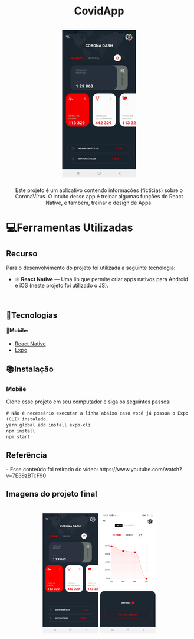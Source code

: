 <h1 align="center">
<br>
CovidApp
<br>
<br>
<img src="./src/images/gif.gif" width="200" height="400" title="Gif">
</h1>

<p align="center">Este projeto é um aplicativo contendo informações (fictícias) sobre o CoronaVírus. O intuito desse app é treinar algumas funções do React Native, e também, treinar o design de Apps.</p>

<h1>💻Ferramentas Utilizadas</h1>
<h2>Recurso</h2>
<p>Para o desenvolvimento do projeto foi utilizada a seguinte tecnologia:</p> 

- ⚛️ **React Native** — Uma lib que permite criar apps nativos para Android e iOS (neste projeto foi utilizado o JS).
<br>
<h2>🚀Tecnologias</h2>
<h4>📱Mobile:</h4>
<ul>
 <li><a href="https://reactnative.dev/">React Native</a></li>
 <li><a href="https://expo.io/">Expo</a></li>
</ul>

<h2>📚Instalação</h2>
<h3>Mobile</h3>
<p>Clone esse projeto em seu computador e siga os seguintes passos:</p>

```
# Não é necessário executar a linha abaixo caso você já possua o Expo (CLI) instalado.
yarn global add install expo-cli
npm install
npm start
```

<h2>Referência</h2>
<p>- Esse conteúdo foi retirado do vídeo: https://www.youtube.com/watch?v=7E39zBTcF90</p>
 
<h2>Imagens do projeto final</h2>
<h1 align="center">
<img src="./src/images/Print1Covid.jpeg" width="150" title="Tela Inicial"> <img src="./src/images/Print2Covid.jpeg" width="150" title="Tela de Detalhes"> 
</h1>
